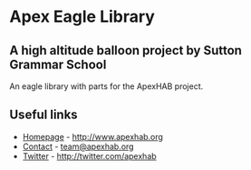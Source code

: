# Apex Eagle Library
## A high altitude balloon project by Sutton Grammar School
An eagle library with parts for the ApexHAB project.

## Useful links

* [Homepage](http://www.apexhab.org) - http://www.apexhab.org
* [Contact](mailto:team@apexhab.org) - team@apexhab.org
* [Twitter](http://twitter.com/apexhab) - http://twitter.com/apexhab
